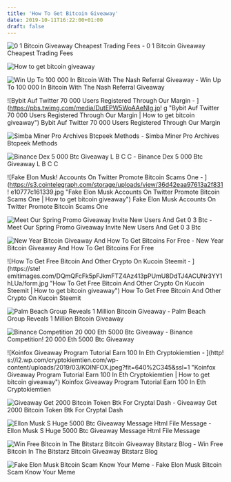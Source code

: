 ```yaml
---
title: 'How To Get Bitcoin Giveaway'
date: 2019-10-11T16:22:00+01:00
draft: false
---
```


![0 1 Bitcoin Giveaway Cheapest Trading Fees - ](http://4.bp.blogspot.com/-RZ66mbjiynE/UuFYtB5xGjI/AAAAAAAAKoo/SgiKVdLMyUk/s1600/giveaway+banner.png "0 1 Bitcoin Giveaway Cheapest Trading Fees | How to get bitcoin giveaway") 0 1 Bitcoin Giveaway Cheapest Trading Fees

![How to get bitcoin giveaway](https://www.bleepstatic.com/images/news/scams/elon-musk-bitcoin/twitter-scam.jpg "How to get bitcoin giveaway") 

![Win Up To 100 000 In Bitcoin With The Nash Referral Giveaway - ](https://miro.medium.com/max/1838/1*G8PFdetBBivZU4NAOt2cYA.png "Win Up To 100 000 In Bitcoin With The Nash Referral Giveaway | How to get bitcoin giveaway") Win Up To 100 000 In Bitcoin With The Nash Referral Giveaway

![Bybit Auf Twitter 70 000 Users Registered Through Our Margin - ](https://pbs.twimg.com/media/DutEPW5WoAAeNIg.jp!   g "Bybit Auf Twitter 70 000 Users Registered Through Our Margin | How to get bitcoin giveaway") Bybit Auf Twitter 70 000 Users Registered Through Our Margin

![Simba Miner Pro Archives Btcpeek Methods - ](http://blog.btcpeek.com/wp-content/uploads/2019/07/How-to-get-0.7-BTC-tutorial-step-by-step-plus-370x240.jpg "Simba Miner Pro Archives Btcpeek Methods | How to get bitcoin giveaway") Simba Miner Pro Archives Btcpeek Methods

![Binance Dex 5 000 Btc Giveaway L B C C - ](https://s3.tradingview.com/m/MDR8xzrE_mid.png "Binance Dex 5 000 Btc Giveaway L B C C | How to get bitcoin giveaway") Binance Dex 5 000 Btc Giveaway L B C C

![Fake Elon Musk!    Accounts On Twitter Promote Bitcoin Scams One - ](https://s3.cointelegraph.com/storage/uploads/view/36d42eaa97613a2f831!   e10777c161339.jpg "Fake Elon Musk Accounts On Twitter Promote Bitcoin Scams One | How to get bitcoin giveaway") Fake Elon Musk Accounts On Twitter Promote Bitcoin Scams One

![Meet Our Spring Promo Giveaway Invite New Users And Get 0 3 Btc - ](https://i.pinimg.com/originals/79/e9/ce/79e9ce97796017846c2562cb8bfeb551.jpg "Meet Our Spring Promo Giveaway Invite New Users And Get 0 3 Btc | How to get bitcoin giveaway") Meet Our Spring Promo Giveaway Invite New Users And Get 0 3 Btc

![New Year Bitcoin Giveaway And How To Get Bitcoins For Free - ](https://i.ytimg.com/vi/I3H1UymaFpU/maxresdefault.jpg "New Year Bitcoin Giveaway And How To Get Bitcoins For Free | How to get bitcoin giveaway") New Year Bitcoin Giveaway And How To Get Bitcoins For Free

![How To Get Free Bitcoin And Other Crypto On Kucoin Steemit - ](https://ste!   emitimages.com/DQmQFcFk5pFJkmFTZ4Az413pPUmU8DdTJ4ACUNr3YY1hLUa/form.jpg "How To Get Free Bitcoin And Other Crypto On Kucoin Steemit | How to get bitcoin giveaway") How To Get Free Bitcoin And Other Crypto On Kucoin Steemit

![Palm Beach Group Reveals 1 Million Bitcoin Giveaway - ](https://news.bitcoin.com/wp-content/uploads/2017/10/1-Million-Dollars-Giveaway-e1509010997652-1520x1024.jpg "Palm Beach Group Reveals 1 Million Bitcoin Giveaway | How to get bitcoin giveaway") Palm Beach Group Reveals 1 Million Bitcoin Giveaway

![Binance Competition 20 000 Eth 5000 Btc Giveaway - ](http://cryptogiveaway.online/index_files/magin.png.jpeg "Binance Competition 20 000 Eth 5000 Btc Giveaway | How to get bitcoin giveaway") Binance Competition! 20 000 Eth 5000 Btc Giveaway

![Koinfox Giveaway Program Tutorial Earn 100 In Eth Cryptokiemtien - ](http!   s://i2.wp.com/cryptokiemtien.com/wp-content/uploads/2019/03/KOINFOX.jpeg?fit=640%2C345&ssl=1 "Koinfox Giveaway Program Tutorial Earn 100 In Eth Cryptokiemtien | How to get bitcoin giveaway") Koinfox Giveaway Program Tutorial Earn 100 In Eth Cryptokiemtien

![Giveaway Get 2000 Bitcoin Token Btk For Cryptal Dash - ](https://btk.community/altgiveaway.jpg "Giveaway Get 2000 Bitcoin Token Btk For Cryptal Dash | How to get bitcoin giveaway") Giveaway Get 2000 Bitcoin Token Btk For Cryptal Dash

![Ellon Musk S Huge 5000 Btc Giveaway Message Html File Message - ](https://pics.me.me/ellon-musks-huge-5000-btc-giveaway-message-html-file-37473385.png "Ellon Musk S Huge 5000 Btc Giveaway Message Html File Message | How to get bitcoin gi!   veaway") Ellon Musk S Huge 5000 Btc Giveaway Message Html File Message

![Win Free Bitcoin In The Bitstarz Bitcoin Giveaway Bitstarz Blog - ](https://www.bitstarz.com/blog/wp-content/uploads/2019/04/DEGQ-22_Gleam-Promotion-1BTC-Giveaway_BStrz_BLOG_V1.jpg "Win Free Bitcoin In The Bitstarz Bitcoin Giveaway Bitstarz Blog | How to get bitcoin giveaway") Win Free Bitcoin In The Bitstarz Bitcoin Giveaway Bitstarz Blog

![Fake Elon Musk Bitcoin Scam Know Your Meme - ](https://i.kym-cdn.com/photos/images/newsfeed/001/429/115/9b5.png "Fake Elon Musk Bitcoin Scam Know Your Meme | How to get bitcoin giveaway") Fake Elon Musk Bitcoin Scam Know Your Meme